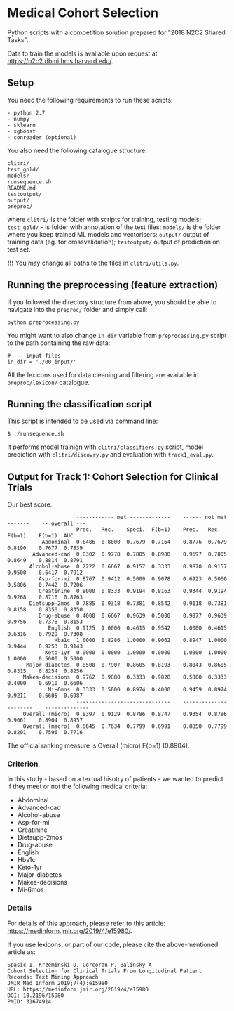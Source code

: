 # Medical Cohort Selection
Python scripts with a competition solution prepared for "2018 N2C2 Shared Tasks".

Data to train the models is available upon request at https://n2c2.dbmi.hms.harvard.edu/.

## Setup

You need the following requirements to run these scripts:
```
- python 2.7
- numpy
- sklearn
- xgboost
- conreader (optional)
```
You also need the following catalogue structure:

```
clitri/
test_gold/
models/
runsequence.sh
README.md 
testoutput/
output/
preproc/
```

where `clitri/` is the folder with scripts for training, testing models; `test_gold/` - is folder with annotation of the test files; `models/` is the folder where you keep trained ML models and vectorisers; `output/` output of training data (eg. for crossvalidation); `testoutput/` output of prediction on test set.


**!!!** You may change all paths to the files in `clitri/utils.py`.

## Running the preprocessing (feature extraction)

If you followed the directory structure from above, you should be able to navigate into the `preproc/` folder and simply call:

```
python preprocessing.py
```

You might want to also change `in_dir` variable from `preprocessing.py` script to the path containing the raw data:

```
# --- input files
in_dir = './00_input/'
```

All the lexicons used for data cleaning and filtering are available in `preproc/lexicon/` catalogue.

## Running the classification script

This script is intended to be used via command line:
```shell
$ ./runsequence.sh
```

It performs model trainign with `clitri/classifiers.py` script, model prediction with `clitri/discovry.py` and evaluation with 
`track1_eval.py`.

## Output for Track 1: Cohort Selection for Clinical Trials

Our best score:

```
                      ------------ met -------------    ------ not met -------    -- overall ---
                      Prec.   Rec.    Speci.  F(b=1)    Prec.   Rec.    F(b=1)    F(b=1)  AUC   
           Abdominal  0.6486  0.8000  0.7679  0.7164    0.8776  0.7679  0.8190    0.7677  0.7839
        Advanced-cad  0.8302  0.9778  0.7805  0.8980    0.9697  0.7805  0.8649    0.8814  0.8791
       Alcohol-abuse  0.2222  0.6667  0.9157  0.3333    0.9870  0.9157  0.9500    0.6417  0.7912
          Asp-for-mi  0.8767  0.9412  0.5000  0.9078    0.6923  0.5000  0.5806    0.7442  0.7206
          Creatinine  0.8000  0.8333  0.9194  0.8163    0.9344  0.9194  0.9268    0.8716  0.8763
       Dietsupp-2mos  0.7885  0.9318  0.7381  0.8542    0.9118  0.7381  0.8158    0.8350  0.8350
          Drug-abuse  0.4000  0.6667  0.9639  0.5000    0.9877  0.9639  0.9756    0.7378  0.8153
             English  0.9125  1.0000  0.4615  0.9542    1.0000  0.4615  0.6316    0.7929  0.7308
               Hba1c  1.0000  0.8286  1.0000  0.9062    0.8947  1.0000  0.9444    0.9253  0.9143
            Keto-1yr  0.0000  0.0000  1.0000  0.0000    1.0000  1.0000  1.0000    0.5000  0.5000
      Major-diabetes  0.8500  0.7907  0.8605  0.8193    0.8043  0.8605  0.8315    0.8254  0.8256
     Makes-decisions  0.9762  0.9880  0.3333  0.9820    0.5000  0.3333  0.4000    0.6910  0.6606
             Mi-6mos  0.3333  0.5000  0.8974  0.4000    0.9459  0.8974  0.9211    0.6605  0.6987
                      ------------------------------    ----------------------    --------------
     Overall (micro)  0.8397  0.9129  0.8786  0.8747    0.9354  0.8786  0.9061    0.8904  0.8957
     Overall (macro)  0.6645  0.7634  0.7799  0.6991    0.8850  0.7799  0.8201    0.7596  0.7716

```

The official ranking measure is Overall (micro) F(b=1) (0.8904).

### Criterion

In this study - based on a textual hisotry of patients - we wanted to predict if they meet or not the following medical criteria:

- Abdominal
- Advanced-cad
- Alcohol-abuse
- Asp-for-mi
- Creatinine
- Dietsupp-2mos
- Drug-abuse
- English
- Hba1c
- Keto-1yr
- Major-diabetes
- Makes-decisions
- Mi-6mos

### Details

For details of this approach, please refer to this article: https://medinform.jmir.org/2019/4/e15980/.

If you use lexicons, or part of our code, please cite the above-mentioned article as:

```
Spasic I, Krzeminski D, Corcoran P, Balinsky A
Cohort Selection for Clinical Trials From Longitudinal Patient Records: Text Mining Approach
JMIR Med Inform 2019;7(4):e15980
URL: https://medinform.jmir.org/2019/4/e15980
DOI: 10.2196/15980
PMID: 31674914
```
